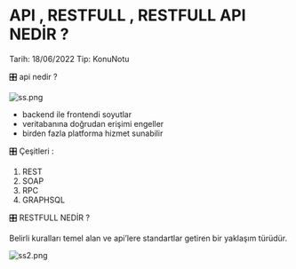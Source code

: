 # API , RESTFULL , RESTFULL API NEDİR ?

Tarih: 18/06/2022
Tip: KonuNotu

<aside>
🎛️ api nedir ?

</aside>

![ss.png](API%20,%20RESTFULL%20,%20RESTFULL%20API%20NEDI%CC%87R%209a0ef64fed674a9bb95d8888b03ae105/ss.png)

- backend ile frontendi soyutlar
- veritabanına doğrudan erişimi engeller
- birden fazla platforma hizmet sunabilir

<aside>
🎛️ Çeşitleri :

</aside>

1. REST
2. SOAP
3. RPC
4. GRAPHSQL

<aside>
🎛️ RESTFULL NEDİR ?

</aside>

Belirli kuralları temel alan ve api’lere standartlar getiren bir yaklaşım türüdür.

![ss2.png](API%20,%20RESTFULL%20,%20RESTFULL%20API%20NEDI%CC%87R%209a0ef64fed674a9bb95d8888b03ae105/ss2.png)